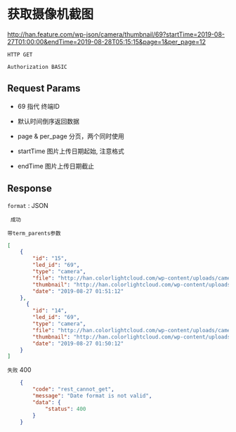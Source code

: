 获取摄像机截图
===


http://han.feature.com/wp-json/camera/thumbnail/69?startTime=2019-08-27T01:00:00&endTime=2019-08-28T05:15:15&page=1&per_page=12

`HTTP GET`


`Authorization BASIC`


## Request Params

* 69 指代 终端ID

* 默认时间倒序返回数据

* page & per_page 分页，两个同时使用

* startTime 图片上传日期起始, 注意格式

* endTime   图片上传日期截止


## Response

`format` : JSON


` 成功`

``带term_parents参数``
```json
[
    {
        "id": "15",
        "led_id": "69",
        "type": "camera",
        "file": "http://han.colorlightcloud.com/wp-content/uploads/camera/69/218312-213123-21312312.jpg",
        "thumbnail": "http://han.colorlightcloud.com/wp-content/uploads/camera/69/218312-213123-21311231231232312.jpg",
        "date": "2019-08-27 01:51:12"
    },
      {
        "id": "14",
        "led_id": "69",
        "type": "camera",
        "file": "http://han.colorlightcloud.com/wp-content/uploads/camera/69/218312-213123-21312312.jpg",
        "thumbnail": "http://han.colorlightcloud.com/wp-content/uploads/camera/69/218312-213123-21311231231232312.jpg",
        "date": "2019-08-27 01:50:12"
    }
]
```


`失败` 400

```json
    {
        "code": "rest_cannot_get",
        "message": "Date format is not valid",
        "data": {
            "status": 400
        }
    }
```